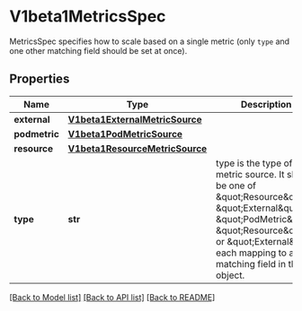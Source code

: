 # V1beta1MetricsSpec

MetricsSpec specifies how to scale based on a single metric (only `type` and one other matching field should be set at once).
## Properties
Name | Type | Description | Notes
------------ | ------------- | ------------- | -------------
**external** | [**V1beta1ExternalMetricSource**](V1beta1ExternalMetricSource.md) |  | [optional] 
**podmetric** | [**V1beta1PodMetricSource**](V1beta1PodMetricSource.md) |  | [optional] 
**resource** | [**V1beta1ResourceMetricSource**](V1beta1ResourceMetricSource.md) |  | [optional] 
**type** | **str** | type is the type of metric source.  It should be one of \&quot;Resource\&quot;, \&quot;External\&quot;, \&quot;PodMetric\&quot;. \&quot;Resource\&quot; or \&quot;External\&quot; each mapping to a matching field in the object. | [optional] 

[[Back to Model list]](../README.md#documentation-for-models) [[Back to API list]](../README.md#documentation-for-api-endpoints) [[Back to README]](../README.md)



